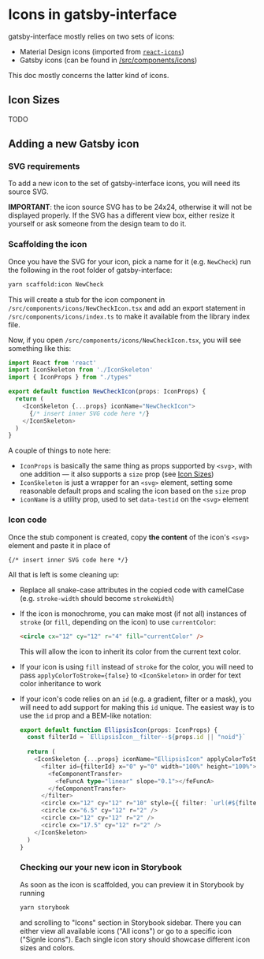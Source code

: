 # Icons in gatsby-interface

gatsby-interface mostly relies on two sets of icons:
* Material Design icons (imported from [`react-icons`](https://github.com/react-icons/react-icons))
* Gatsby icons (can be found in [/src/components/icons]())

This doc mostly concerns the latter kind of icons.

## Icon Sizes
TODO

## Adding a new Gatsby icon

### SVG requirements
To add a new icon to the set of gatsby-interface icons, you will need its source SVG. 

**IMPORTANT**: the icon source SVG has to be 24x24, otherwise it will not be displayed properly. 
If the SVG has a different view box, either resize it yourself or ask someone from the design team to do it.

### Scaffolding the icon
Once you have the SVG for your icon, pick a name for it (e.g. `NewCheck`) run the following in the root folder of gatsby-interface:
```bash
yarn scaffold:icon NewCheck
```
This will create a stub for the icon component in `/src/components/icons/NewCheckIcon.tsx` 
and add an export statement in `/src/components/icons/index.ts` to make it available from the library index file. 

Now, if you open `/src/components/icons/NewCheckIcon.tsx`, you will see something like this:
```typescript jsx
import React from 'react'
import IconSkeleton from './IconSkeleton'
import { IconProps } from "./types"

export default function NewCheckIcon(props: IconProps) {
  return (
    <IconSkeleton {...props} iconName="NewCheckIcon">
      {/* insert inner SVG code here */}
    </IconSkeleton>
  )
}
```
A couple of things to note here:
* `IconProps` is basically the same thing as props supported by `<svg>`, with one addition — it also supports a `size` prop (see [Icon Sizes](#icon-sizes))
* `IconSkeleton` is just a wrapper for an `<svg>` element, setting some reasonable default props and scaling the icon based on the `size` prop
* `iconName` is a utility prop, used to set `data-testid` on the `<svg>` element 

### Icon code
Once the stub component is created, copy **the content** of the icon's `<svg>` element and paste it in place of 
```
{/* insert inner SVG code here */}
```

All that is left is some cleaning up:
* Replace all snake-case attributes in the copied code with camelCase (e.g. `stroke-width` should become `strokeWidth`)
* If the icon is monochrome, you can make most (if not all) instances of `stroke` (or `fill`, depending on the icon) to use `currentColor`:
  ```html
  <circle cx="12" cy="12" r="4" fill="currentColor" />
  ```
  This will allow the icon to inherit its color from the current text color.
* If your icon is using `fill` instead of `stroke` for the color, you will need to pass `applyColorToStroke={false}` to `<IconSkeleton>` 
  in order for text color inheritance to work
* If your icon's code relies on an `id` (e.g. a gradient, filter or a mask), you will need to add support for making this `id` unique. 
  The easiest way is to use the `id` prop and a BEM-like notation:
  ```typescript jsx
  export default function EllipsisIcon(props: IconProps) {
    const filterId = `EllipsisIcon__filter--${props.id || "noid"}`
    
    return (
      <IconSkeleton {...props} iconName="EllipsisIcon" applyColorToStroke={false}>
        <filter id={filterId} x="0" y="0" width="100%" height="100%">
          <feComponentTransfer>
            <feFuncA type="linear" slope="0.1"></feFuncA>
          </feComponentTransfer>
        </filter>
        <circle cx="12" cy="12" r="10" style={{ filter: `url(#${filterId})` }} />
        <circle cx="6.5" cy="12" r="2" />
        <circle cx="12" cy="12" r="2" />
        <circle cx="17.5" cy="12" r="2" />
      </IconSkeleton>
    )
  }
  ```
  
  ### Checking our your new icon in Storybook
  As soon as the icon is scaffolded, you can preview it in Storybook by running
  ```bash
  yarn storybook
  ```
  and scrolling to "Icons" section in Storybook sidebar. There you can either view all available icons ("All icons") or go to a specific icon ("Signle icons"). 
  Each single icon story should showcase different icon sizes and colors. 
